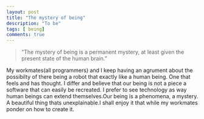 ```yaml
---
layout: post
title: "The mystery of being"
description: "To be"
tags: [ being]
comments: true
---
```


>“The mystery of being is a permanent mystery, at least given the present state of the human brain.”

My workmates(all programmers) and I keep having an agrument about the possibilty of there being a robot that exactly like a human being. One that feels and has thought. I differ and believe that our being is not a piece a software that can easily be recreated. I prefer to see technology as way human beings can extend themselves.Our being is a phenomena, a mystery. A beautiful thing thats unexplainable.I shall enjoy it that while my workmates ponder on how to create it. 

